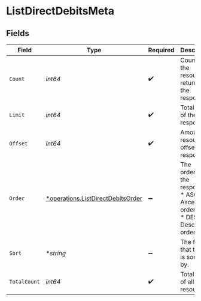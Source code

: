 # ListDirectDebitsMeta


## Fields

| Field                                                                                 | Type                                                                                  | Required                                                                              | Description                                                                           |
| ------------------------------------------------------------------------------------- | ------------------------------------------------------------------------------------- | ------------------------------------------------------------------------------------- | ------------------------------------------------------------------------------------- |
| `Count`                                                                               | *int64*                                                                               | :heavy_check_mark:                                                                    | Count of the resources returned in the response.                                      |
| `Limit`                                                                               | *int64*                                                                               | :heavy_check_mark:                                                                    | Total limit of the response.                                                          |
| `Offset`                                                                              | *int64*                                                                               | :heavy_check_mark:                                                                    | Amount of resource to offset in the response.                                         |
| `Order`                                                                               | [*operations.ListDirectDebitsOrder](../../models/operations/listdirectdebitsorder.md) | :heavy_minus_sign:                                                                    | The ordering of the response.<br/>* ASC - Ascending order<br/>* DESC - Descending order |
| `Sort`                                                                                | **string*                                                                             | :heavy_minus_sign:                                                                    | The field that the list is sorted by.                                                 |
| `TotalCount`                                                                          | *int64*                                                                               | :heavy_check_mark:                                                                    | Total count of all the resources.                                                     |